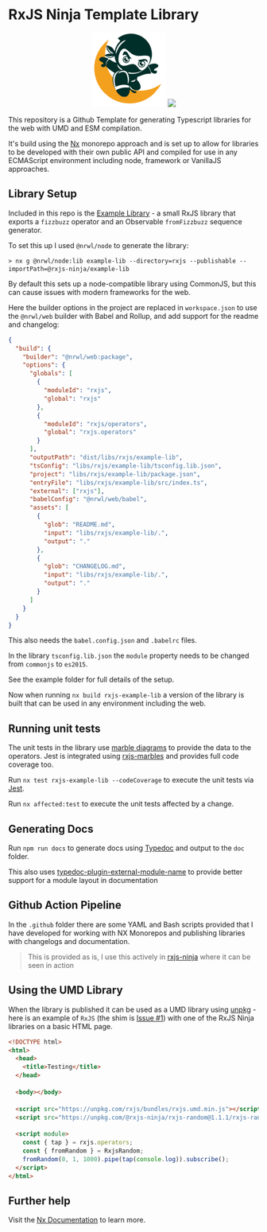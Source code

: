 # RxJS Ninja Template Library

<p align="center">
    <img src="https://raw.githubusercontent.com/rxjs-ninja/rxjs-ninja/main/assets/logo.png" width="150">
    <img src="https://raw.githubusercontent.com/nrwl/nx/master/images/nx-logo.png" width="150">
</p>

This repository is a Github Template for generating Typescript libraries for the web with UMD and ESM compilation.

It's build using the [Nx](https://nx.dev) monorepo approach and is set up to allow for libraries to be developed with
their own public API and compiled for use in any ECMAScript environment including node, framework or VanillaJS
approaches.

## Library Setup

Included in this repo is
the [Example Library](https://github.com/rxjs-ninja/nx-library-starter/tree/main/libs/rxjs/example-lib) - a small RxJS
library that exports a `fizzbuzz` operator and an Observable `fromFizzbuzz` sequence generator.

To set this up I used `@nrwl/node` to generate the library:

```
> nx g @nrwl/node:lib example-lib --directory=rxjs --publishable --importPath=@rxjs-ninja/example-lib
```

By default this sets up a node-compatible library using CommonJS, but this can cause issues with modern frameworks for
the web.

Here the builder options in the project are replaced in `workspace.json` to use the `@nrwl/web` builder with Babel and
Rollup, and add support for the readme and changelog:

```json
{
  "build": {
    "builder": "@nrwl/web:package",
    "options": {
      "globals": [
        {
          "moduleId": "rxjs",
          "global": "rxjs"
        },
        {
          "moduleId": "rxjs/operators",
          "global": "rxjs.operators"
        }
      ],
      "outputPath": "dist/libs/rxjs/example-lib",
      "tsConfig": "libs/rxjs/example-lib/tsconfig.lib.json",
      "project": "libs/rxjs/example-lib/package.json",
      "entryFile": "libs/rxjs/example-lib/src/index.ts",
      "external": ["rxjs"],
      "babelConfig": "@nrwl/web/babel",
      "assets": [
        {
          "glob": "README.md",
          "input": "libs/rxjs/example-lib/.",
          "output": "."
        },
        {
          "glob": "CHANGELOG.md",
          "input": "libs/rxjs/example-lib/.",
          "output": "."
        }
      ]
    }
  }
}
```

This also needs the `babel.config.json` and `.babelrc` files.

In the library `tsconfig.lib.json` the `module` property needs to be changed from `commonjs` to `es2015`.

See the example folder for full details of the setup.

Now when running `nx build rxjs-example-lib` a version of the library is built that can be used in any environment
including the web.

## Running unit tests

The unit tests in the library use [marble diagrams](https://rxmarbles.com/) to provide the data to the operators. Jest
is integrated using [rxjs-marbles](https://www.npmjs.com/package/rxjs-marbles) and provides full code coverage too.

Run `nx test rxjs-example-lib --codeCoverage` to execute the unit tests via [Jest](https://jestjs.io).

Run `nx affected:test` to execute the unit tests affected by a change.

## Generating Docs

Run `npm run docs` to generate docs using [Typedoc](https://typedoc.org) and output to the `doc` folder.

This also uses [typedoc-plugin-external-module-name](https://www.npmjs.com/package/typedoc-plugin-external-module-name)
to provide better support for a module layout in documentation

## Github Action Pipeline

In the `.github` folder there are some YAML and Bash scripts provided that I have developed for working with NX
Monorepos and publishing libraries with changelogs and documentation.

> This is provided as is, I use this actively in [rxjs-ninja](https://github.com/rxjs-ninja/rxjs-ninja) where it can be seen in action

## Using the UMD Library

When the library is published it can be used as a UMD library using [unpkg](https://unpkg.com) - here is an example
of `RxJS` (the shim is [Issue #1](https://github.com/rxjs-ninja/nx-library-starter/issues/1)) with one of the RxJS Ninja
libraries on a basic HTML page.

```html
<!DOCTYPE html>
<html>
  <head>
    <title>Testing</title>
  </head>

  <body></body>

  <script src="https://unpkg.com/rxjs/bundles/rxjs.umd.min.js"></script>
  <script src="https://unpkg.com/@rxjs-ninja/rxjs-random@1.1.1/rxjs-random.umd.js"></script>

  <script module>
    const { tap } = rxjs.operators;
    const { fromRandom } = RxjsRandom;
    fromRandom(0, 1, 1000).pipe(tap(console.log)).subscribe();
  </script>
</html>
```

## Further help

Visit the [Nx Documentation](https://nx.dev) to learn more.
